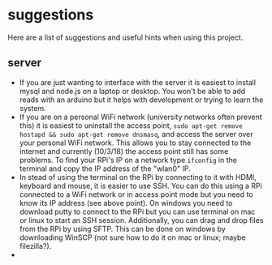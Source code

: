 # suggestions

Here are a list of suggestions and useful hints when using this project.

## server
- If you are just wanting to interface with the server it is easiest to install mysql and node.js on a laptop or desktop.  You won't be able to add reads with an arduino but it helps with development or trying to learn the system.
- If you are on a personal WiFi network (university networks often prevent this) it is easiest to uninstall the access point, `sudo apt-get remove hostapd && sudo apt-get remove dnsmasq`, and access the server over your personal WiFi network.  This allows you to stay connected to the internet and currently (10/3/18) the access point still has some problems.  To find your RPi's IP on a network type `ifconfig` in the terminal and copy the IP address of the "wlan0" IP.
- In stead of using the terminal on the RPi by connecting to it with HDMI, keyboard and mouse, it is easier to use SSH.  You can do this using a RPi connected to a WiFi network or in access point mode but you need to know its IP address (see above point).  On windows you need to download putty to connect to the RPi but you can use terminal on mac or linux to start an SSH session.  Additionally, you can drag and drop files from the RPi by using SFTP.  This can be done on windows by downloading WinSCP (not sure how to do it on mac or linux; maybe filezilla?).
- 